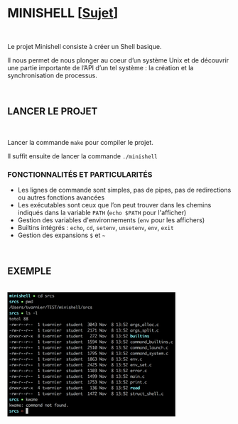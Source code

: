 # MINISHELL [[Sujet](https://github.com/tvarnier/42/blob/master/system/minishell/subject.pdf)]

<br>

Le projet Minishell consiste à créer un Shell basique.

Il nous permet de nous plonger au coeur d’un système Unix et de découvrir une partie importante de l’API d’un tel système : la création et la synchronisation de processus.

<br>

## LANCER LE PROJET

<br>

Lancer la commande `make` pour compiler le projet.

Il suffit ensuite de lancer la commande `./minishell`

### FONCTIONNALITÉS ET PARTICULARITÉS

 * Les lignes de commande sont simples, pas de pipes, pas de redirections ou autres fonctions avancées
 * Les exécutables sont ceux que l’on peut trouver dans les chemins indiqués dans la variable `PATH` (`echo $PATH` pour l'afficher)
 * Gestion des variables d'environnements (`env` pour les affichers)
 * Builtins intégrés : `echo`, `cd`, `setenv`, `unsetenv`, `env`, `exit`
 * Gestion des expansions `$` et `~`

<br>

## EXEMPLE

<br>

<div width="75%">
  <img src="https://github.com/tvarnier/42/blob/master/system/minishell/img/example.png" width="75%">
</div>

